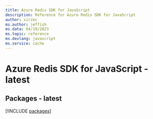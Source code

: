 ```yaml
---
title: Azure Redis SDK for JavaScript
description: Reference for Azure Redis SDK for JavaScript
author: xirzec
ms.author: jeffish
ms.data: 04/19/2023
ms.topic: reference
ms.devlang: javascript
ms.service: cache
---
```

# Azure Redis SDK for JavaScript - latest
## Packages - latest
[!INCLUDE [packages](redis-index.md)]
